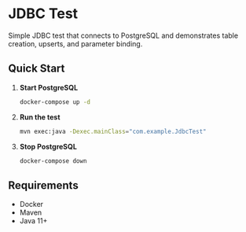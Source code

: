 # JDBC Test

Simple JDBC test that connects to PostgreSQL and demonstrates table creation, upserts, and parameter binding.

## Quick Start

1. **Start PostgreSQL**
   ```bash
   docker-compose up -d
   ```

2. **Run the test**
   ```bash
   mvn exec:java -Dexec.mainClass="com.example.JdbcTest"
   ```

3. **Stop PostgreSQL**
   ```bash
   docker-compose down
   ```

## Requirements

- Docker
- Maven
- Java 11+